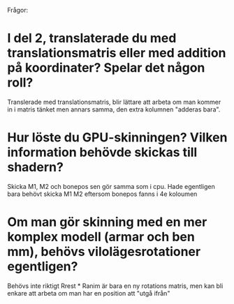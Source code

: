 Frågor:

# I del 2, translaterade du med translationsmatris eller med addition på koordinater? Spelar det någon roll?

Translerade med translationsmatris, blir lättare att arbeta om man kommer in i matris tänket men annars samma, den extra kolumnen "adderas bara".

# Hur löste du GPU-skinningen? Vilken information behövde skickas till shadern?

Skicka M1, M2 och bonepos sen gör samma som i cpu. Hade egentligen bara behövt skicka M1 M2 eftersom bonepos fanns i 4e koloumen

# Om man gör skinning med en mer komplex modell (armar och ben mm), behövs vilolägesrotationer egentligen?

Behövs inte riktigt Rrest * Ranim är bara en ny rotations matris, men kan bli enkare att arbeta om man har en position att "utgå ifrån"
